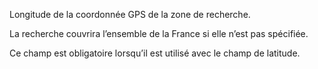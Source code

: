 Longitude de la coordonnée GPS de la zone de recherche.

La recherche couvrira l’ensemble de la France si elle n’est pas spécifiée.

Ce champ est obligatoire lorsqu’il est utilisé avec le champ de latitude.
